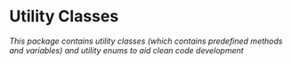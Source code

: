 # Utility Classes

*This package contains utility classes (which contains predefined methods and variables) and utility enums to aid clean code development*
